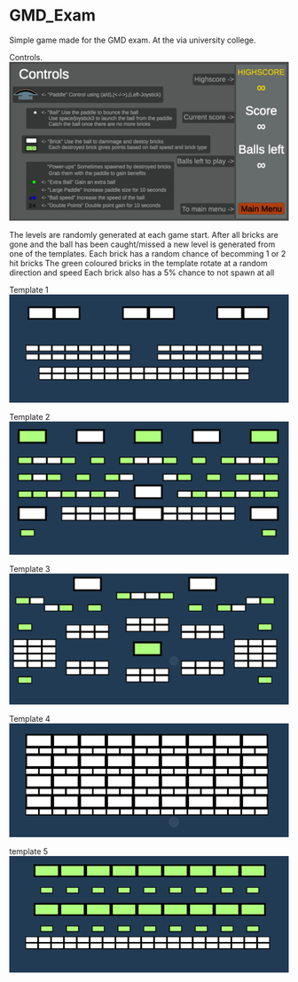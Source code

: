 # GMD_Exam

Simple game made for the GMD exam.
At the via university college.

Controls.
![Alt Text](https://raw.githubusercontent.com/Notenboom/GMD_Exam/main/LevelTemplates/Controls.PNG)

The levels are randomly generated at each game start.
After all bricks are gone and the ball has been caught/missed a new level is generated from one of the templates.
Each brick has a random chance of becomming 1 or 2 hit bricks
The green coloured bricks in the template rotate at a random direction and speed
Each brick also has a 5% chance to not spawn at all

Template 1
![Alt Text](https://raw.githubusercontent.com/Notenboom/GMD_Exam/main/LevelTemplates/Level_Template_0.PNG)

Template 2
![Alt Text](https://raw.githubusercontent.com/Notenboom/GMD_Exam/main/LevelTemplates/Level_Template_1.PNG)

Template 3
![Alt Text](https://raw.githubusercontent.com/Notenboom/GMD_Exam/main/LevelTemplates/Level_Template_2.PNG)

Template 4
![Alt Text](https://raw.githubusercontent.com/Notenboom/GMD_Exam/main/LevelTemplates/Level_Template_3.PNG)

template 5
![Alt Text](https://raw.githubusercontent.com/Notenboom/GMD_Exam/main/LevelTemplates/Level_Template_4.PNG)
